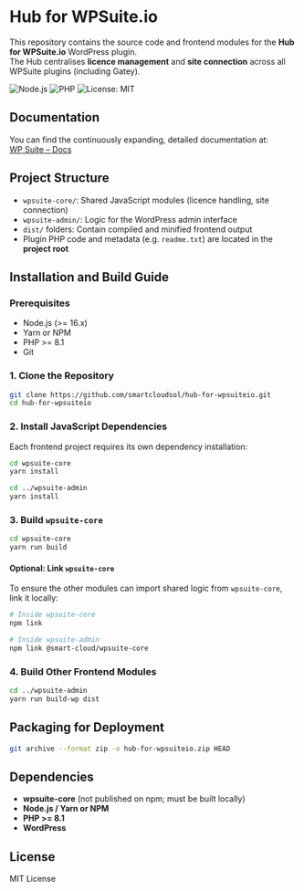 # Hub for WPSuite.io

This repository contains the source code and frontend modules for the **Hub for WPSuite.io** WordPress plugin.  
The Hub centralises **licence management** and **site connection** across all WPSuite plugins (including Gatey).  

![Node.js](https://img.shields.io/badge/node-%3E%3D16.x-blue.svg)
![PHP](https://img.shields.io/badge/PHP-%3E%3D8.1-blue)
![License: MIT](https://img.shields.io/badge/License-MIT-yellow.svg)

## Documentation

You can find the continuously expanding, detailed documentation at:  
[WP Suite – Docs](https://wpsuite.io/docs/)

## Project Structure

- `wpsuite-core/`: Shared JavaScript modules (licence handling, site connection)
- `wpsuite-admin/`: Logic for the WordPress admin interface
- `dist/` folders: Contain compiled and minified frontend output
- Plugin PHP code and metadata (e.g. `readme.txt`) are located in the **project root**

## Installation and Build Guide

### Prerequisites
- Node.js (>= 16.x)
- Yarn or NPM
- PHP >= 8.1
- Git

### 1. Clone the Repository
```bash
git clone https://github.com/smartcloudsol/hub-for-wpsuiteio.git
cd hub-for-wpsuiteio
```

### 2. Install JavaScript Dependencies
Each frontend project requires its own dependency installation:

```bash
cd wpsuite-core
yarn install

cd ../wpsuite-admin
yarn install
```

### 3. Build `wpsuite-core`
```bash
cd wpsuite-core
yarn run build
```

#### Optional: Link `wpsuite-core`
To ensure the other modules can import shared logic from `wpsuite-core`, link it locally:

```bash
# Inside wpsuite-core
npm link

# Inside wpsuite-admin
npm link @smart-cloud/wpsuite-core
```

### 4. Build Other Frontend Modules
```bash
cd ../wpsuite-admin
yarn run build-wp dist
```

## Packaging for Deployment
```bash
git archive --format zip -o hub-for-wpsuiteio.zip HEAD
```

## Dependencies

- **wpsuite-core** (not published on npm; must be built locally)
- **Node.js / Yarn or NPM**
- **PHP >= 8.1**
- **WordPress**

## License

MIT License

